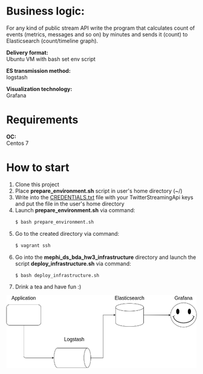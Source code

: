 # Business logic:
For any kind of public stream API write the program that calculates count of events (metrics, messages and so on) by minutes and sends it (count) to Elasticsearch (count/timeline graph).  

**Delivery format:**  
Ubuntu VM with bash set env script  

**ES transmission method:**  
logstash  

**Visualization technology:**  
Grafana

# Requirements
**OC:**   
  Centos 7

# How to start
1. Clone this project
1. Place **prepare_environment.sh** script in user's home directory (~/)
1. Write into the [CREDENTIALS.txt](https://github.com/archi144/mephi_ds_bda_hw3_app/blob/master/CREDENTIALS.txt) file with your TwitterStreamingApi keys and put the file in the user's home directory
1. Launch **prepare_environment.sh** via command:
   ```bash
   $ bash prepare_environment.sh
   ```
1. Go to the created directory via command:
   ```bash
   $ vagrant ssh
   ```
1. Go into the **mephi_ds_bda_hw3_infrastructure** directory and launch the script **deploy_infrastructure.sh** via command:
   ```bash
   $ bash deploy_infrastructure.sh
   ```
1. Drink a tea and have fun :)

![Infrastructure](src/infrastructure.jpg "Infrastructure")